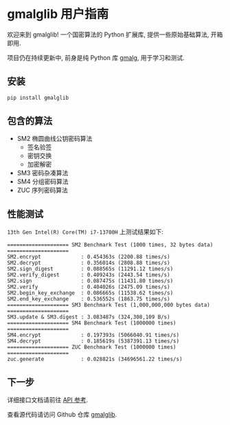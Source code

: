 # gmalglib 用户指南

欢迎来到 gmalglib! 一个国密算法的 Python 扩展库, 提供一些原始基础算法, 开箱即用.

项目仍在持续更新中, 前身是纯 Python 库 [gmalg](https://gmalg.readthedocs.io/), 用于学习和测试.

## 安装

```bash
pip install gmalglib
```

## 包含的算法

- SM2 椭圆曲线公钥密码算法
    - 签名验签
    - 密钥交换
    - 加密解密
- SM3 密码杂凑算法
- SM4 分组密码算法
- ZUC 序列密码算法

## 性能测试

`13th Gen Intel(R) Core(TM) i7-13700H` 上测试结果如下:

```plain
==================== SM2 Benchmark Test (1000 times, 32 bytes data) ====================
SM2.encrypt             : 0.454363s (2200.88 times/s)
SM2.decrypt             : 0.356014s (2808.88 times/s)
SM2.sign_digest         : 0.088565s (11291.12 times/s)
SM2.verify_digest       : 0.409243s (2443.54 times/s)
SM2.sign                : 0.087475s (11431.80 times/s)
SM2.verify              : 0.404026s (2475.09 times/s)
SM2.begin_key_exchange  : 0.086665s (11538.62 times/s)
SM2.end_key_exchange    : 0.536552s (1863.75 times/s)
==================== SM3 Benchmark Test (1,000,000,000 bytes data) ====================
SM3.update & SM3.digest : 3.083487s (324,308,109 B/s)
==================== SM4 Benchmark Test (1000000 times) ====================
SM4.encrypt             : 0.197393s (5066040.91 times/s)
SM4.decrypt             : 0.185619s (5387391.13 times/s)
==================== ZUC Benchmark Test (1000000 times) ====================
zuc.generate            : 0.028821s (34696561.22 times/s)
```

## 下一步

详细接口文档请前往 [API 参考](./api.md).

查看源代码请访问 Github 仓库 [gmalglib](https://github.com/ww-rm/gmalglib).
